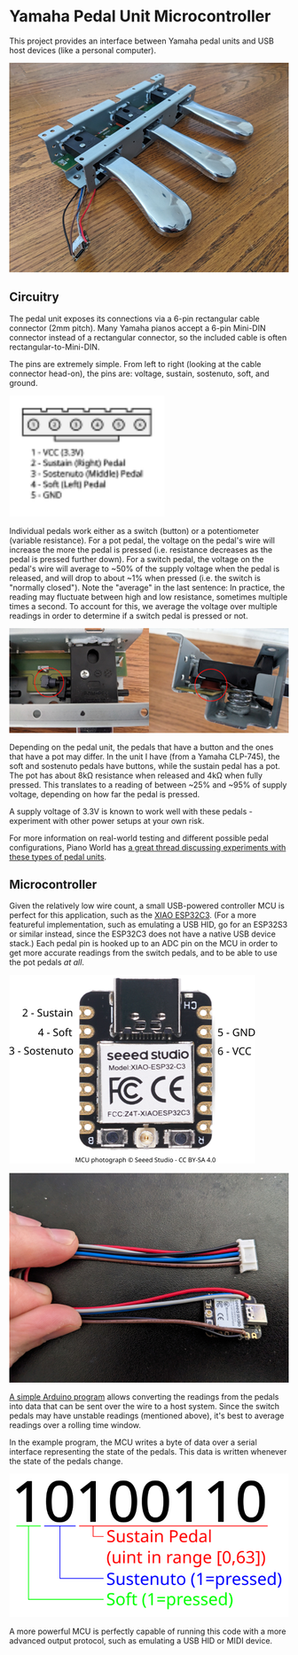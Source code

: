 # Yamaha Pedal Unit Microcontroller

This project provides an interface between Yamaha pedal units and USB host devices (like a personal computer).

![A pedal unit with the microcontroller](images/assembly.jpg)

## Circuitry

The pedal unit exposes its connections via a 6-pin rectangular cable connector (2mm pitch).
Many Yamaha pianos accept a 6-pin Mini-DIN connector instead of a rectangular connector, so the included cable is often rectangular-to-Mini-DIN.

The pins are extremely simple.
From left to right (looking at the cable connector head-on), the pins are: voltage, sustain, sostenuto, soft, and ground.

<img src="images/pinout.svg" style="min-width:20em;" alt="The pinout for a rectangular connector cable meant for use with the pedal unit">

Individual pedals work either as a switch (button) or a potentiometer (variable resistance).
For a pot pedal, the voltage on the pedal's wire will increase the more the pedal is pressed (i.e. resistance decreases as the pedal is pressed further down).
For a switch pedal, the voltage on the pedal's wire will average to ~50% of the supply voltage when the pedal is released, and will drop to about ~1% when pressed (i.e. the switch is "normally closed").
Note the "average" in the last sentence: In practice, the reading may fluctuate between high and low resistance, sometimes multiple times a second.
To account for this, we average the voltage over multiple readings in order to determine if a switch pedal is pressed or not.

![The two types of pedals - switch and potentiometer](images/pedal_types.jpg)

Depending on the pedal unit, the pedals that have a button and the ones that have a pot may differ.
In the unit I have (from a Yamaha CLP-745), the soft and sostenuto pedals have buttons, while the sustain pedal has a pot.
The pot has about 8kΩ resistance when released and 4kΩ when fully pressed.
This translates to a reading of between ~25% and ~95% of supply voltage, depending on how far the pedal is pressed.

A supply voltage of 3.3V is known to work well with these pedals - experiment with other power setups at your own risk.

For more information on real-world testing and different possible pedal configurations, Piano World has [a great thread discussing experiments with these types of pedal units](https://forum.pianoworld.com/ubbthreads.php/topics/3216656/).

## Microcontroller

Given the relatively low wire count, a small USB-powered controller MCU is perfect for this application, such as the [XIAO ESP32C3](https://wiki.seeedstudio.com/XIAO_ESP32C3_Getting_Started/).
(For a more featureful implementation, such as emulating a USB HID, go for an ESP32S3 or similar instead, since the ESP32C3 does not have a native USB device stack.)
Each pedal pin is hooked up to an ADC pin on the MCU in order to get more accurate readings from the switch pedals, and to be able to use the pot pedals _at all_.

![The pinout on the microcontroller](images/mcu_pins.png)

![Example wiring](images/wiring.jpg)

[A simple Arduino program](pedals.ino) allows converting the readings from the pedals into data that can be sent over the wire to a host system.
Since the switch pedals may have unstable readings (mentioned above), it's best to average readings over a rolling time window.

In the example program, the MCU writes a byte of data over a serial interface representing the state of the pedals.
This data is written whenever the state of the pedals change.

<img src="images/binary.svg" style="min-width:20em;" alt="The binary protocol for the serial interface">

A more powerful MCU is perfectly capable of running this code with a more advanced output protocol, such as emulating a USB HID or MIDI device.
